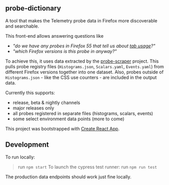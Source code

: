 ## probe-dictionary
A tool that makes the Telemetry probe data in Firefox more discoverable and searchable.

This front-end allows answering questions like
* *"do we have any probes in Firefox 55 that tell us about [tab usage](https://telemetry.mozilla.org/probe-dictionary/?search=tab&searchtype=in_name&optout=true&channel=release&constraint=is_in&version=55)?"*
* *"which Firefox versions is this probe in anyway?"*

To achieve this, it uses data extracted by the [probe-scraper](https://github.com/mozilla/probe-scraper) project.
This pulls probe registry files (`Histograms.json`, `Scalars.yaml`, `Events.yaml`) from different Firefox versions together into one dataset.
Also, probes outside of `Histograms.json` - like the CSS use counters - are included in the output data.

Currently this supports:
* release, beta & nightly channels
* major releases only
* all probes registered in separate files (histograms, scalars, events)
* some select environment data points (more to come)


This project was bootstrapped with [Create React App](https://github.com/facebook/create-react-app).

## Development
To run locally:
> run `npm start`
To launch the cypress test runner:
> run `npm run test`

The production data endpoints should work just fine locally.
